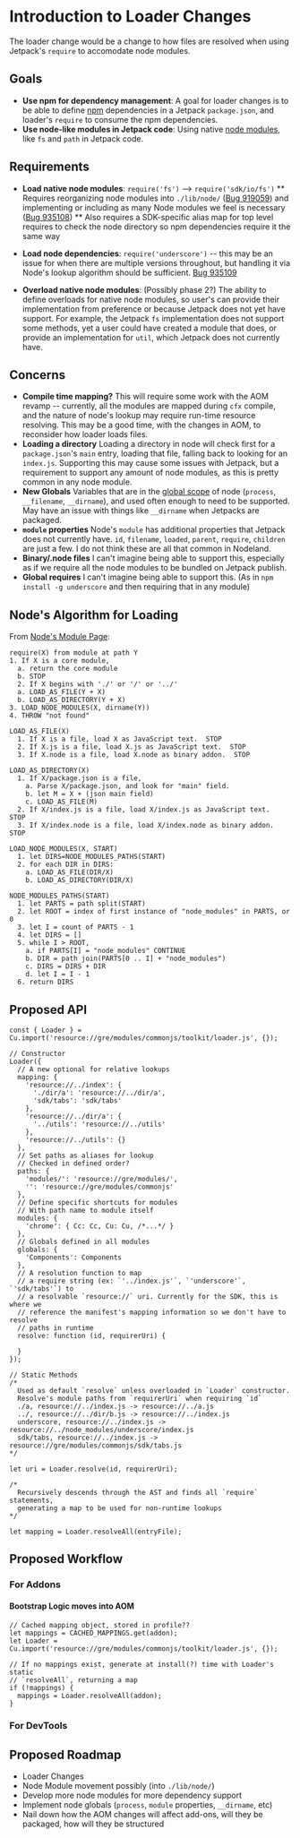# Introduction to Loader Changes

The loader change would be a change to how files are resolved when using Jetpack's `require` to accomodate node modules.


## Goals

* **Use npm for dependency management**: A goal for loader changes is to be able to define [npm](https://npmjs.org/) dependencies in a Jetpack `package.json`, and loader's `require` to consume the npm dependencies.
* **Use node-like modules in Jetpack code**: Using native [node modules](http://nodejs.org/api/), like `fs` and `path` in Jetpack code.

## Requirements

* **Load native node modules**: `require('fs')` --> `require('sdk/io/fs')`
** Requires reorganizing node modules into `./lib/node/` ([Bug 919059](https://bugzilla.mozilla.org/show_bug.cgi?id=919059)) and implementing or including as many Node modules we feel is necessary ([Bug 935108](https://bugzilla.mozilla.org/show_bug.cgi?id=935108))
** Also requires a SDK-specific alias map for top level requires to check the node directory so npm dependencies require it the same way
* **Load node dependencies**: `require('underscore')` -- this may be an issue for when there are multiple versions throughout, but handling it via Node's lookup algorithm should be sufficient. [Bug 935109](https://bugzilla.mozilla.org/show_bug.cgi?id=935109)

* **Overload native node modules**: (Possibly phase 2?) The ability to define overloads for native node modules, so user's can provide their implementation from preference or because Jetpack does not yet have support. For example, the Jetpack `fs` implementation does not support some methods, yet a user could have created a module that does, or provide an implementation for `util`, which Jetpack does not currently have.

## Concerns

* **Compile time mapping?** This will require some work with the AOM revamp -- currently, all the modules are mapped during `cfx` compile, and the nature of node's lookup may require run-time resource resolving. This may be a good time, with the changes in AOM, to reconsider how loader loads files.
* **Loading a directory** Loading a directory in node will check first for a `package.json`'s `main` entry, loading that file, falling back to looking for an `index.js`. Supporting this may cause some issues with Jetpack, but a requirement to support any amount of node modules, as this is pretty common in any node module.
* **New Globals** Variables that are in the [global scope](http://nodejs.org/api/globals.html) of node (`process`, `__filename`, `__dirname`), and used often enough to need to be supported. May have an issue with things like `__dirname` when Jetpacks are packaged.
* **`module` properties** Node's `module` has additional properties that Jetpack does not currently have. `id`, `filename`, `loaded`, `parent`, `require`, `children` are just a few. I do not think these are all that common in Nodeland.
* **Binary/.node files** I can't imagine being able to support this, especially as if we require all the node modules to be bundled on Jetpack publish.
* **Global requires** I can't imagine being able to support this. (As in `npm install -g underscore` and then requiring that in any module)


## Node's Algorithm for Loading

From [Node's Module Page](http://nodejs.org/api/modules.html#modules_all_together):

```
require(X) from module at path Y
1. If X is a core module,
  a. return the core module
  b. STOP
  2. If X begins with './' or '/' or '../'
  a. LOAD_AS_FILE(Y + X)
  b. LOAD_AS_DIRECTORY(Y + X)
3. LOAD_NODE_MODULES(X, dirname(Y))
4. THROW "not found"

LOAD_AS_FILE(X)
  1. If X is a file, load X as JavaScript text.  STOP
  2. If X.js is a file, load X.js as JavaScript text.  STOP
  3. If X.node is a file, load X.node as binary addon.  STOP

LOAD_AS_DIRECTORY(X)
  1. If X/package.json is a file,
    a. Parse X/package.json, and look for "main" field.
    b. let M = X + (json main field)
    c. LOAD_AS_FILE(M)
  2. If X/index.js is a file, load X/index.js as JavaScript text.  STOP
  3. If X/index.node is a file, load X/index.node as binary addon.  STOP

LOAD_NODE_MODULES(X, START)
  1. let DIRS=NODE_MODULES_PATHS(START)
  2. for each DIR in DIRS:
    a. LOAD_AS_FILE(DIR/X)
    b. LOAD_AS_DIRECTORY(DIR/X)

NODE_MODULES_PATHS(START)
  1. let PARTS = path split(START)
  2. let ROOT = index of first instance of "node_modules" in PARTS, or 0
  3. let I = count of PARTS - 1
  4. let DIRS = []
  5. while I > ROOT,
    a. if PARTS[I] = "node_modules" CONTINUE
    b. DIR = path join(PARTS[0 .. I] + "node_modules")
    c. DIRS = DIRS + DIR
    d. let I = I - 1
  6. return DIRS
```

## Proposed API

```
const { Loader } = Cu.import('resource://gre/modules/commonjs/toolkit/loader.js', {});

// Constructor
Loader({
  // A new optional for relative lookups
  mapping: {
    'resource://../index': {
      './dir/a': 'resource://../dir/a',
      'sdk/tabs': 'sdk/tabs'
    },
    'resource://../dir/a': {
      '../utils': 'resource://../utils'
    },
    'resource://../utils': {}
  },
  // Set paths as aliases for lookup
  // Checked in defined order?
  paths: {
    'modules/': 'resource://gre/modules/',
    '': 'resource://gre/modules/commonjs'
  },
  // Define specific shortcuts for modules
  // With path name to module itself
  modules: {
    'chrome': { Cc: Cc, Cu: Cu, /*...*/ }
  },
  // Globals defined in all modules
  globals: {
    'Components': Components
  },
  // A resolution function to map
  // a require string (ex: `'../index.js'`, `'underscore'`, `'sdk/tabs'`) to
  // a resolvable `resource://` uri. Currently for the SDK, this is where we
  // reference the manifest's mapping information so we don't have to resolve
  // paths in runtime
  resolve: function (id, requirerUri) {

  }
});

// Static Methods
/*
  Used as default `resolve` unless overloaded in `Loader` constructor.
  Resolve's module paths from `requirerUri` when requiring `id`
  ./a, resource://../index.js -> resource://../a.js
  ../, resource://../dir/b.js -> resource://../index.js
  underscore, resource://../index.js -> resource://../node_modules/underscore/index.js
  sdk/tabs, resource://../index.js -> resource://gre/modules/commonjs/sdk/tabs.js
*/

let uri = Loader.resolve(id, requirerUri);

/*
  Recursively descends through the AST and finds all `require` statements,
  generating a map to be used for non-runtime lookups
*/

let mapping = Loader.resolveAll(entryFile);
```

## Proposed Workflow

### For Addons

#### Bootstrap Logic moves into AOM

```
// Cached mapping object, stored in profile??
let mappings = CACHED_MAPPINGS.get(addon);
let Loader = Cu.import('resource://gre/modules/commonjs/toolkit/loader.js', {});

// If no mappings exist, generate at install(?) time with Loader's static
// `resolveAll`, returning a map
if (!mappings) {
  mappings = Loader.resolveAll(addon);
}

```

### For DevTools

## Proposed Roadmap

* Loader Changes
* Node Module movement possibly (into `./lib/node/`)
* Develop more node modules for more dependency support
* Implement node globals (`process`, `module` properties, `__dirname`, etc)
* Nail down how the AOM changes will affect add-ons, will they be packaged, how will they be structured

